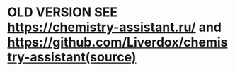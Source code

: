 # OLD VERSION SEE https://chemistry-assistant.ru/ and https://github.com/Liverdox/chemistry-assistant(source)
